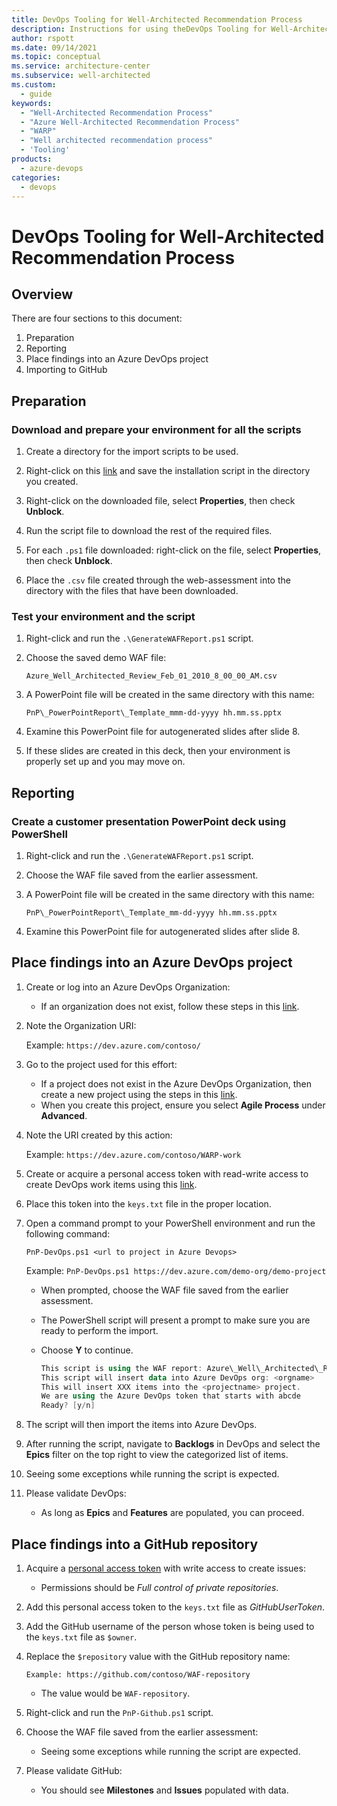 ```yaml
---
title: DevOps Tooling for Well-Architected Recommendation Process
description: Instructions for using theDevOps Tooling for Well-Architected Recommendation Process
author: rspott
ms.date: 09/14/2021
ms.topic: conceptual
ms.service: architecture-center
ms.subservice: well-architected
ms.custom:
  - guide
keywords:
  - "Well-Architected Recommendation Process"
  - "Azure Well-Architected Recommendation Process"
  - "WARP"
  - "Well architected recommendation process"
  - 'Tooling'
products:
  - azure-devops
categories:
  - devops
---
```


# DevOps Tooling for Well-Architected Recommendation Process

## Overview

There are four sections to this document:

1. Preparation
1. Reporting
1. Place findings into an Azure DevOps project
1. Importing to GitHub

## Preparation

### Download and prepare your environment for all the scripts

1. Create a directory for the import scripts to be used.

1. Right-click on this [link](https://raw.githubusercontent.com/Azure/WellArchitected-Tools/main/WARP/devops/install-WARP-tools.ps1) and save the installation script in the directory you created.

1. Right-click on the downloaded file, select **Properties**, then check **Unblock**.

1. Run the script file to download the rest of the required files.

1. For each `.ps1` file downloaded: right-click on the file, select **Properties**, then check **Unblock**.

1. Place the `.csv` file created through the web-assessment into the directory with the files that have been downloaded.

### Test your environment and the script

1. Right-click and run the `.\GenerateWAFReport.ps1` script.

1. Choose the saved demo WAF file:

    `Azure_Well_Architected_Review_Feb_01_2010_8_00_00_AM.csv`

1. A PowerPoint file will be created in the same directory with this name:

    `PnP\_PowerPointReport\_Template_mmm-dd-yyyy hh.mm.ss.pptx`

1. Examine this PowerPoint file for autogenerated slides after slide 8.

1. If these slides are created in this deck, then your environment is properly set up and you may move on.

## Reporting

### Create a customer presentation PowerPoint deck using PowerShell

1. Right-click and run the `.\GenerateWAFReport.ps1` script.

1. Choose the WAF file saved from the earlier assessment.

1. A PowerPoint file will be created in the same directory with this name:

    `PnP\_PowerPointReport\_Template_mm-dd-yyyy hh.mm.ss.pptx`

1. Examine this PowerPoint file for autogenerated slides after slide 8.

## Place findings into an Azure DevOps project

1. Create or log into an Azure DevOps Organization:

    - If an organization does not exist, follow these steps in this [link](https://docs.microsoft.com/azure/devops/organizations/accounts/create-organization?view=azure-devops&preserve-view=true).

1. Note the Organization URI:

    Example: `https://dev.azure.com/contoso/`

1. Go to the project used for this effort:

    - If a project does not exist in the Azure DevOps Organization, then create a new project using the steps in this [link](https://docs.microsoft.com/azure/devops/organizations/projects/create-project?view=azure-devops&tabs=preview-page&preserve-view=true).
    - When you create this project, ensure you select **Agile Process** under **Advanced**.

1. Note the URI created by this action:

    Example: `https://dev.azure.com/contoso/WARP-work`

1. Create or acquire a personal access token with read-write access to create DevOps work items using this [link](https://docs.microsoft.com/azure/devops/organizations/accounts/use-personal-access-tokens-to-authenticate?view=azure-devops&tabs=preview-page&preserve-view=true).

1. Place this token into the `keys.txt` file in the proper location.

1. Open a command prompt to your PowerShell environment and run the following command:

    `PnP-DevOps.ps1 <url to project in Azure Devops>`

    Example: `PnP-DevOps.ps1 https://dev.azure.com/demo-org/demo-project`

    - When prompted, choose the WAF file saved from the earlier assessment.
    - The PowerShell script will present a prompt to make sure you are ready to perform the import.
    - Choose **Y** to continue.

        ```powershell
        This script is using the WAF report: Azure\_Well\_Architected\_Review mmm-dd-yyyy hh.mm.ss_AM.csv
        This script will insert data into Azure DevOps org: <orgname>
        This will insert XXX items into the <projectname> project.
        We are using the Azure DevOps token that starts with abcde
        Ready? [y/n]
        ```

1. The script will then import the items into Azure DevOps.

1. After running the script, navigate to **Backlogs** in DevOps and select the **Epics** filter on the top right to view the categorized list of items.

1. Seeing some exceptions while running the script is expected.

1. Please validate DevOps:

    - As long as **Epics** and **Features** are populated, you can proceed.

## Place findings into a GitHub repository

1. Acquire a [personal access token](https://docs.github.com/en/github/authenticating-to-github/creating-a-personal-access-token) with write access to create issues:

    - Permissions should be *Full control of private repositories*.

1. Add this personal access token to the `keys.txt` file as *GitHubUserToken*.

1. Add the GitHub username of the person whose token is being used to the `keys.txt` file as `$owner`.

1. Replace the `$repository` value with the GitHub repository name:

    `Example: https://github.com/contoso/WAF-repository`

    - The value would be `WAF-repository`.

1. Right-click and run the `PnP-Github.ps1` script.

1. Choose the WAF file saved from the earlier assessment:

    - Seeing some exceptions while running the script are expected.

1. Please validate GitHub:

    - You should see **Milestones** and **Issues** populated with data.
